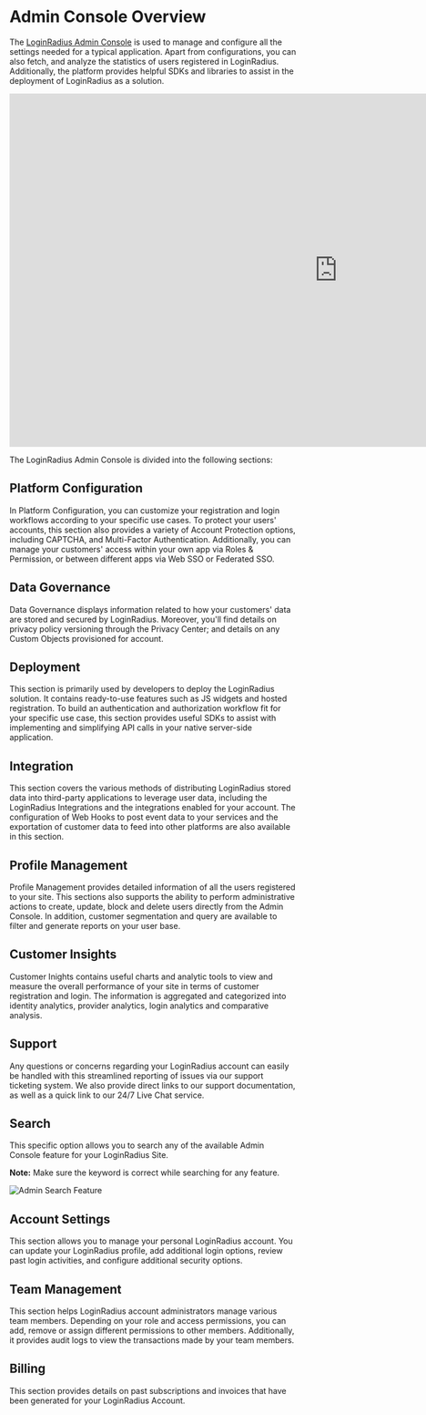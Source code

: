 # Admin Console Overview

The [LoginRadius Admin Console](https://secure.loginradius.com) is used to manage and configure all the settings needed for a typical application. Apart from configurations, you can also fetch, and analyze the statistics of users registered in LoginRadius. Additionally, the platform provides helpful SDKs and libraries to assist in the deployment of LoginRadius as a solution.

<iframe width="1152" height="620" scrolling="no" frameborder="0" allowfullscreen="" src="https://www.youtube.com/embed/frjL0vABoVc"></iframe>

The LoginRadius Admin Console is divided into the following sections:

## Platform Configuration

In Platform Configuration, you can customize your registration and login workflows according to your specific use cases. To protect your users' accounts, this section also provides a variety of Account Protection options, including CAPTCHA, and Multi-Factor Authentication. Additionally, you can manage your customers' access within your own app via Roles & Permission, or between different apps via Web SSO or Federated SSO.

## Data Governance

Data Governance displays information related to how your customers' data are stored and secured by LoginRadius. Moreover, you'll find details on privacy policy versioning through the Privacy Center; and details on any Custom Objects provisioned for account.


##  Deployment

This section is primarily used by developers to deploy the LoginRadius solution. It contains ready-to-use features such as JS widgets and hosted registration. To build an authentication and authorization workflow fit for your specific use case, this section provides useful SDKs to assist with implementing and simplifying API calls in your native server-side application.

## Integration

This section covers the various methods of distributing LoginRadius stored data into third-party applications to leverage user data, including the LoginRadius Integrations and the integrations enabled for your account. The configuration of Web Hooks to post event data to your services and the exportation of customer data to feed into other platforms are also available in this section.

## Profile Management

Profile Management provides detailed information of all the users registered to your site. This sections also supports the ability to perform administrative actions to create, update, block and delete users directly from the Admin Console. In addition, customer segmentation and query are available to filter and generate reports on your user base.

## Customer Insights

Customer Inights contains useful charts and analytic tools to view and measure the overall performance of your site in terms of customer registration and login. The information is aggregated and categorized into identity analytics, provider analytics, login analytics and comparative analysis.

## Support

Any questions or concerns regarding your LoginRadius account can easily be handled with this streamlined reporting of issues via our support ticketing system. We also provide direct links to our support documentation, as well as a quick link to our 24/7 Live Chat service.

## Search

This specific option allows you to search any of the available Admin Console feature for your LoginRadius Site.

**Note:** Make sure the keyword is correct while searching for any feature.

![Admin Search Feature](https://apidocs.lrcontent.com/images/Dashboard---LoginRadius-User-Dashboard_300436202cbbfea1c07.70766491.png "Admin Search Feature")

## Account Settings

This section allows you to manage your personal LoginRadius account. You can update your LoginRadius profile, add additional login options, review past login activities, and configure additional security options.

## Team Management

This section helps LoginRadius account administrators manage various team members. Depending on your role and access permissions, you can add, remove or assign different permissions to other members. Additionally, it provides audit logs to view the transactions made by your team members.

## Billing

This section provides details on past subscriptions and invoices that have been generated for your LoginRadius Account.
